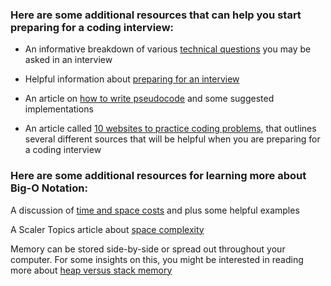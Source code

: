 ### Here are some additional resources that can help you start preparing for a coding interview:
- An informative breakdown of various [technical questions](https://www.indeed.com/career-advice/interviewing/common-technical-interview-questions-and-answers) you may be asked in an interview

- Helpful information about [preparing for an interview](https://www.experis.com/en/insights/articles/2021/05/25/20-tips-for-great-job-interviews)

- An article on [how to write pseudocode](https://www.interviewkickstart.com/learn/how-to-write-pseudocode) and some suggested implementations

- An article called [10 websites to practice coding problems](https://www.zdnet.com/education/computers-tech/practice-coding-problems/), that outlines several different sources that will be helpful when you are preparing for a coding interview

### Here are some additional resources for learning more about Big-O Notation:

A discussion of 
[time and space costs](https://www.cs.utexas.edu/users/djimenez/utsa/cs1723/lecture2.html)
 and plus some helpful examples

A Scaler Topics article about 
[space complexity](https://www.scaler.com/topics/data-structures/space-complexity-in-data-structure/)

Memory can be stored side-by-side or spread out throughout your computer. For some insights on this, you might be interested in reading more about 
[heap versus stack memory](https://courses.engr.illinois.edu/cs225/fa2022/resources/stack-heap/)




